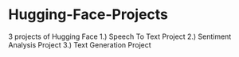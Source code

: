 # Hugging-Face-Projects
3 projects of Hugging Face
1.) Speech To Text Project
2.) Sentiment Analysis Project
3.) Text Generation Project
